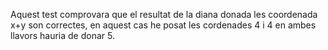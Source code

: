 Aquest test comprovara que el resultat de la diana donada les coordenada x+y son correctes, en aquest cas he posat les cordenades 4 i 4 en ambes llavors hauria de donar 5.